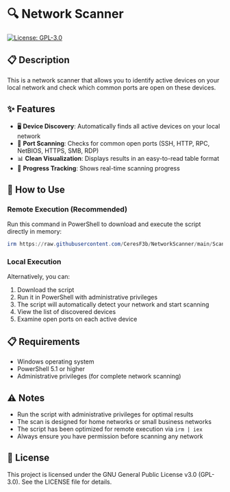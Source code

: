 # 🔍 Network Scanner

[![License: GPL-3.0](https://img.shields.io/badge/License-GPL--3.0-blue.svg)](https://www.gnu.org/licenses/gpl-3.0)

## 📋 Description

This is a network scanner that allows you to identify active devices on your local network and check which common ports are open on these devices.

## ✨ Features

- 🖥️ **Device Discovery**: Automatically finds all active devices on your local network
- 🚪 **Port Scanning**: Checks for common open ports (SSH, HTTP, RPC, NetBIOS, HTTPS, SMB, RDP)
- 📊 **Clean Visualization**: Displays results in an easy-to-read table format
- 🔄 **Progress Tracking**: Shows real-time scanning progress

## 🚀 How to Use

### Remote Execution (Recommended)

Run this command in PowerShell to download and execute the script directly in memory:

```powershell
irm https://raw.githubusercontent.com/CeresF3b/NetworkScanner/main/Scanner.ps1 | iex
```
### Local Execution

Alternatively, you can:

1. Download the script
2. Run it in PowerShell with administrative privileges
3. The script will automatically detect your network and start scanning
4. View the list of discovered devices
5. Examine open ports on each active device

## 📋 Requirements

- Windows operating system
- PowerShell 5.1 or higher
- Administrative privileges (for complete network scanning)

## ⚠️ Notes

- Run the script with administrative privileges for optimal results
- The scan is designed for home networks or small business networks
- The script has been optimized for remote execution via `irm | iex`
- Always ensure you have permission before scanning any network

## 📜 License

This project is licensed under the GNU General Public License v3.0 (GPL-3.0). See the LICENSE file for details.
